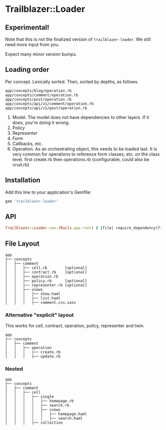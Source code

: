 # Trailblazer::Loader

## Experimental!

Note that this is not the finalized version of `trailblazer-loader`. We still need more input from you.

Expect many minor version bumps.

## Loading order

Per concept. Lexically sorted. Then, sorted by depths, as follows.

```
app/concepts/blog/operation.rb
app/concepts/comment/operation.rb
app/concepts/post/operation.rb
app/concepts/api/v1/comment/operation.rb
app/concepts/api/v1/post/operation.rb
```

1. Model. The model does not have dependencies to other layers. If it does, you're doing it wrong.
2. Policy
3. Representer
4. Form
5. Callbacks, etc.
6. Operation. As an orchestrating object, this needs to be loaded last. It is very common for operations to reference form classes, etc. on the class level.
 first create.rb
 then operations.rb {configurable, could also be crud.rb}

## Installation

Add this line to your application's Gemfile:

```ruby
gem 'trailblazer-loader'
```

## API

```ruby
Trailblazer::Loader.new.(Rails.app.root) { |file| require_dependency(file) }
```


## File Layout

```
app
├── concepts
│   ├── comment
│   │   ├── cell.rb        [optional]
│   │   ├── contract.rb    [optional]
│   │   ├── operation.rb
│   │   ├── policy.rb      [optional]
│   │   ├── representer.rb [optional]
│   │   ├── views
│   │   │   ├── show.haml
│   │   │   ├── list.haml
│   │   │   ├── comment.css.sass
```

### Alternative "explicit" layout

This works for cell, contract, operation, policy, representer and twin.

```
app
├── concepts
│   ├── comment
│   │   ├── operation
│   │   │   ├── create.rb
│   │   │   ├── update.rb
```

### Nested

```
app
├── concepts
│   ├── comment
│   │   ├── cell
│   │   │   ├── single
│   │   │   │   ├── homepage.rb
│   │   │   │   ├── search.rb
│   │   │   │   ├── views
│   │   │   │   │   ├── homepage.haml
│   │   │   │   │   ├── search.haml
│   │   │   ├── collection
```